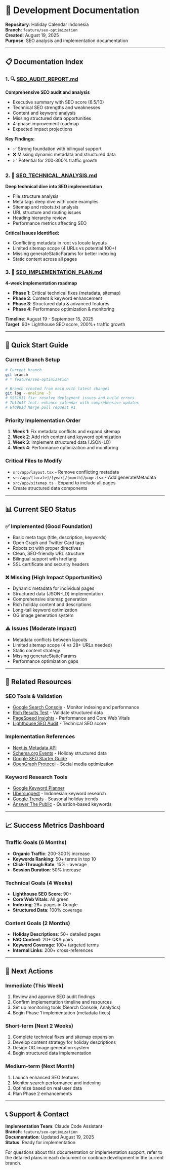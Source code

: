 # 📁 Development Documentation

**Repository**: Holiday Calendar Indonesia  
**Branch**: `feature/seo-optimization`  
**Created**: August 19, 2025  
**Purpose**: SEO analysis and implementation documentation

---

## 📋 Documentation Index

### **1. 🔍 [SEO_AUDIT_REPORT.md](./SEO_AUDIT_REPORT.md)**
**Comprehensive SEO audit and analysis**
- Executive summary with SEO score (6.5/10)
- Technical SEO strengths and weaknesses
- Content and keyword analysis
- Missing structured data opportunities
- 4-phase improvement roadmap
- Expected impact projections

**Key Findings:**
- ✅ Strong foundation with bilingual support
- ❌ Missing dynamic metadata and structured data  
- 📈 Potential for 200-300% traffic growth

### **2. 🔧 [SEO_TECHNICAL_ANALYSIS.md](./SEO_TECHNICAL_ANALYSIS.md)**
**Deep technical dive into SEO implementation**
- File structure analysis
- Meta tags deep dive with code examples
- Sitemap and robots.txt analysis  
- URL structure and routing issues
- Heading hierarchy review
- Performance metrics affecting SEO

**Critical Issues Identified:**
- Conflicting metadata in root vs locale layouts
- Limited sitemap scope (4 URLs vs potential 100+)
- Missing generateStaticParams for better indexing
- Static content across all pages

### **3. 🚀 [SEO_IMPLEMENTATION_PLAN.md](./SEO_IMPLEMENTATION_PLAN.md)**
**4-week implementation roadmap**
- **Phase 1**: Critical technical fixes (metadata, sitemap)
- **Phase 2**: Content & keyword enhancement
- **Phase 3**: Structured data & advanced features  
- **Phase 4**: Performance optimization & monitoring

**Timeline**: August 19 - September 15, 2025  
**Target**: 90+ Lighthouse SEO score, 200%+ traffic growth

---

## 🎯 Quick Start Guide

### **Current Branch Setup**
```bash
# Current branch
git branch
# * feature/seo-optimization

# Branch created from main with latest changes
git log --oneline -3
# 5551911 fix: resolve deployment issues and build errors
# 7b14d17 feat: enhance calendar with comprehensive updates  
# 6f090ad Merge pull request #1
```

### **Priority Implementation Order**
1. **Week 1**: Fix metadata conflicts and expand sitemap
2. **Week 2**: Add rich content and keyword optimization
3. **Week 3**: Implement structured data (JSON-LD)
4. **Week 4**: Performance optimization and monitoring

### **Critical Files to Modify**
- `src/app/layout.tsx` - Remove conflicting metadata
- `src/app/[locale]/[year]/[month]/page.tsx` - Add generateMetadata
- `src/app/sitemap.ts` - Expand to include all pages
- Create structured data components

---

## 📊 Current SEO Status

### **✅ Implemented (Good Foundation)**
- Basic meta tags (title, description, keywords)
- Open Graph and Twitter Card tags
- Robots.txt with proper directives
- Clean, SEO-friendly URL structure
- Bilingual support with hreflang
- SSL certificate and security headers

### **❌ Missing (High Impact Opportunities)**  
- Dynamic metadata for individual pages
- Structured data (JSON-LD) implementation
- Comprehensive sitemap generation
- Rich holiday content and descriptions
- Long-tail keyword optimization
- OG image generation system

### **⚠️ Issues (Moderate Impact)**
- Metadata conflicts between layouts
- Limited sitemap scope (4 vs 28+ URLs needed)
- Static content strategy
- Missing generateStaticParams
- Performance optimization gaps

---

## 🔗 Related Resources

### **SEO Tools & Validation**
- [Google Search Console](https://search.google.com/search-console) - Monitor indexing and performance
- [Rich Results Test](https://search.google.com/test/rich-results) - Validate structured data
- [PageSpeed Insights](https://pagespeed.web.dev/) - Performance and Core Web Vitals
- [Lighthouse SEO Audit](https://developers.google.com/web/tools/lighthouse) - Technical SEO score

### **Implementation References**
- [Next.js Metadata API](https://nextjs.org/docs/app/building-your-application/optimizing/metadata)
- [Schema.org Events](https://schema.org/Event) - Holiday structured data
- [Google SEO Starter Guide](https://developers.google.com/search/docs/fundamentals/seo-starter-guide)
- [OpenGraph Protocol](https://ogp.me/) - Social media optimization

### **Keyword Research Tools**
- [Google Keyword Planner](https://ads.google.com/keyword-planner)
- [Ubersuggest](https://neilpatel.com/ubersuggest/) - Indonesian keyword research
- [Google Trends](https://trends.google.com/) - Seasonal holiday trends
- [Answer The Public](https://answerthepublic.com/) - Question-based keywords

---

## 📈 Success Metrics Dashboard

### **Traffic Goals (6 Months)**
- **Organic Traffic**: 200-300% increase
- **Keywords Ranking**: 50+ terms in top 10
- **Click-Through Rate**: 15%+ average
- **Session Duration**: 50% increase

### **Technical Goals (4 Weeks)**  
- **Lighthouse SEO Score**: 90+
- **Core Web Vitals**: All green
- **Indexing**: 28+ pages in Google
- **Structured Data**: 100% coverage

### **Content Goals (2 Months)**
- **Holiday Descriptions**: 50+ detailed pages
- **FAQ Content**: 20+ Q&A pairs  
- **Keyword Coverage**: 100+ targeted terms
- **Internal Links**: 200+ cross-references

---

## 🚀 Next Actions

### **Immediate (This Week)**
1. Review and approve SEO audit findings
2. Confirm implementation timeline and resources
3. Set up monitoring tools (Search Console, Analytics)
4. Begin Phase 1 implementation (metadata fixes)

### **Short-term (Next 2 Weeks)**
1. Complete technical fixes and sitemap expansion
2. Develop content strategy for holiday descriptions
3. Design OG image generation system
4. Begin structured data implementation

### **Medium-term (Next Month)**
1. Launch enhanced SEO features
2. Monitor search performance and indexing
3. Optimize based on real user data
4. Plan Phase 2 enhancements

---

## 📞 Support & Contact

**Implementation Team**: Claude Code Assistant  
**Branch**: `feature/seo-optimization`  
**Documentation**: Updated August 19, 2025  
**Status**: Ready for implementation

For questions about this documentation or implementation support, refer to the detailed plans in each document or continue development in the current branch.